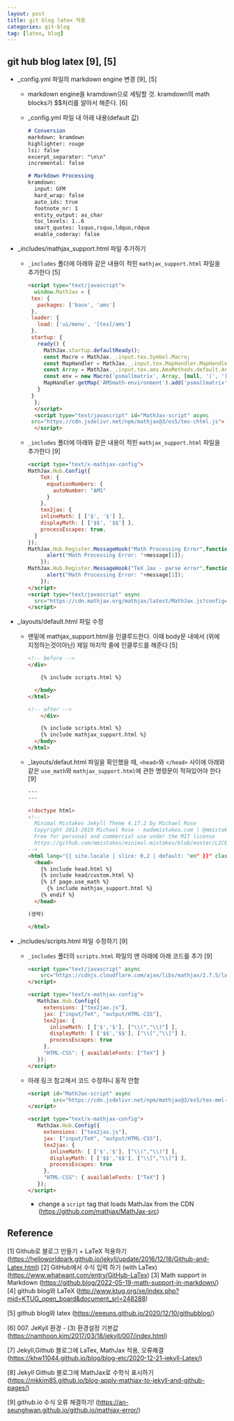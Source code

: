 ```yaml
---
layout: post
title: git blog latex 적용
categories: git-blog
tag: [latex, blog]
---
```




## git hub blog latex [9], [5]

- _config.yml 파일의 markdown engine 변경 [9], [5]

  - markdown engine을 kramdown으로 세팅할 것. kramdown의 math blocks가 $$처리를 알아서 해준다. [6]

  - _config.yml 파일 내 아래 내용(default 값)
  
    ```md
    # Conversion
    markdown: kramdown
    highlighter: rouge
    lsi: false
    excerpt_separator: "\n\n"
    incremental: false
    
    # Markdown Processing
    kramdown:
      input: GFM
      hard_wrap: false
      auto_ids: true
      footnote_nr: 1
      entity_output: as_char
      toc_levels: 1..6
      smart_quotes: lsquo,rsquo,ldquo,rdquo
      enable_coderay: false
    ```
  
- _includes/mathjax_support.html 파일 추가하기

  - `_includes` 폴더에 아래와 같은 내용이 적힌 `mathjax_support.html` 파일을 추가한다 [5]

    ```html
    <script type="text/javascript">
      window.MathJax = {
     tex: {
       packages: ['base', 'ams']
     },
     loader: {
       load: ['ui/menu', '[tex]/ams']
     },
     startup: {
       ready() {
         MathJax.startup.defaultReady();
         const Macro = MathJax._.input.tex.Symbol.Macro;
         const MapHandler = MathJax._.input.tex.MapHandler.MapHandler;
         const Array = MathJax._.input.tex.ams.AmsMethods.default.Array;
         const env = new Macro('psmallmatrix', Array, [null, '(', ')', 'c', '.333em', '.2em', 'S', 1]);
         MapHandler.getMap('AMSmath-environment').add('psmallmatrix', env);
       }
     }
      };
      </script>
      <script type="text/javascript" id="MathJax-script" async
     src="https://cdn.jsdelivr.net/npm/mathjax@3/es5/tex-chtml.js">
      </script>
    ```

  - `_includes` 폴더에 아래와 같은 내용이 적힌 `mathjax_support.html` 파일을 추가한다 [9]

    ```html
    <script type="text/x-mathjax-config">
    MathJax.Hub.Config({
        TeX: {
          equationNumbers: {
            autoNumber: "AMS"
          }
        },
        tex2jax: {
        inlineMath: [ ['$', '$'] ],
        displayMath: [ ['$$', '$$'] ],
        processEscapes: true,
      }
    });
    MathJax.Hub.Register.MessageHook("Math Processing Error",function (message) {
    	  alert("Math Processing Error: "+message[1]);
    	});
    MathJax.Hub.Register.MessageHook("TeX Jax - parse error",function (message) {
    	  alert("Math Processing Error: "+message[1]);
    	});
    </script>
    <script type="text/javascript" async
      src="https://cdn.mathjax.org/mathjax/latest/MathJax.js?config=TeX-MML-AM_CHTML">
    </script>
    ```

    

- _layouts/default.html 파일 수정

  - 맨밑에 mathjax_support.html을 인클루드한다. 이때 body문 내에서 (위에 지정하는것이아닌) 제일 마지막 줄에 인클루드를 해준다 [5]

    ```html
    <!-- before -->
    </div>
    
        {% include scripts.html %}
    
      </body>
    </html>
    
    <!-- after -->
        </div>
    
        {% include scripts.html %}
        {% include mathjax_support.html %}
      </body>
    </html>
    ```

  - _layouts/defaut.html 파일을 확인했을 때, `<head>`와 `</head>` 사이에 아래와 같은 `use_math`와 `mathjax_support.html`에 관한 명령문이 적혀있어야 한다 [9]

    ```html
    ---
    ---
    
    <!doctype html>
    <!--
      Minimal Mistakes Jekyll Theme 4.17.2 by Michael Rose
      Copyright 2013-2019 Michael Rose - mademistakes.com | @mmistakes
      Free for personal and commercial use under the MIT license
      https://github.com/mmistakes/minimal-mistakes/blob/master/LICENSE
    -->
    <html lang="{{ site.locale | slice: 0,2 | default: "en" }}" class="no-js">
      <head>
        {% include head.html %}
        {% include head/custom.html %}
        {% if page.use_math %}
          {% include mathjax_support.html %}
        {% endif %}
      </head>
    
    (생략)
    
    </html>
    ```
    
    
  
- _includes/scripts.html 파일 수정하기 [9]

  - `_includes` 폴더의 `scripts.html` 파일의 맨 아래에 아래 코드를 추가 [9]

    ```html
    <script type="text/javascript" async
    	src="https://cdnjs.cloudflare.com/ajax/libs/mathjax/2.7.5/latest.js?config=TeX-MML-AM_CHTML">
    </script>
    
    <script type="text/x-mathjax-config">
       MathJax.Hub.Config({
         extensions: ["tex2jax.js"],
         jax: ["input/TeX", "output/HTML-CSS"],
         tex2jax: {
           inlineMath: [ ['$','$'], ["\\(","\\)"] ],
           displayMath: [ ['$$','$$'], ["\\[","\\]"] ],
           processEscapes: true
         },
         "HTML-CSS": { availableFonts: ["TeX"] }
       });
    </script>
    ```
  
  
  - 아래 링크 참고해서 코드 수정하니 동작 안함
    
    ```html
    <script id="MathJax-script" async
            src="https://cdn.jsdelivr.net/npm/mathjax@3/es5/tex-mml-chtml.js">
    </script>
    
    <script type="text/x-mathjax-config">
       MathJax.Hub.Config({
         extensions: ["tex2jax.js"],
         jax: ["input/TeX", "output/HTML-CSS"],
         tex2jax: {
           inlineMath: [ ['$','$'], ["\\(","\\)"] ],
           displayMath: [ ['$$','$$'], ["\\[","\\]"] ],
           processEscapes: true
         },
         "HTML-CSS": { availableFonts: ["TeX"] }
       });
    </script>
    ```
    
    - change a `script` tag that loads MathJax from the CDN (https://github.com/mathjax/MathJax-src)
  






## Reference
[1] Github로 블로그 만들기 + LaTeX 적용하기 (https://helloworldpark.github.io/jekyll/update/2016/12/18/Github-and-Latex.html)
[2] GitHub에서 수식 입력 하기 (with LaTex) (https://www.whatwant.com/entry/GitHub-LaTex)
[3] Math support in Markdown (https://github.blog/2022-05-19-math-support-in-markdown/)
[4] github blog와 LaTeX (http://www.ktug.org/xe/index.php?mid=KTUG_open_board&document_srl=248288)

[5] github blog와 latex (https://eeeuns.github.io/2020/12/10/githubblog/)

[6] 007. JeKyll 환경 - (3) 환경설정 기본값 (https://namhoon.kim/2017/03/18/jekyll/007/index.html)

[7] Jekyll,Github 블로그에 LaTex, MathJax 적용, 오류해결 (https://khw11044.github.io/blog/blog-etc/2020-12-21-jekyll-Latex/)

[8] Jekyll Github 블로그에 MathJax로 수학식 표시하기 (https://mkkim85.github.io/blog-apply-mathjax-to-jekyll-and-github-pages/)

[9] github.io 수식 오류 해결하기! (https://an-seunghwan.github.io/github.io/mathjax-error/)
